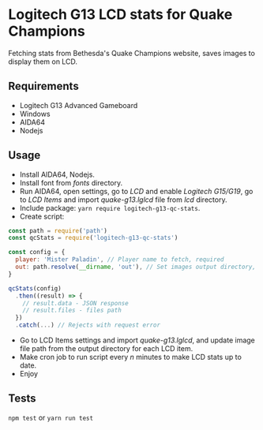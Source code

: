 # Logitech G13 LCD stats for Quake Champions

Fetching stats from Bethesda's Quake Champions website, saves images to display them on LCD.

## Requirements

- Logitech G13 Advanced Gameboard
- Windows
- AIDA64
- Nodejs

## Usage

- Install AIDA64, Nodejs.
- Install font from *fonts* directory.
- Run AIDA64, open settings, go to *LCD* and enable *Logitech G15/G19*, go to *LCD Items* and import *quake-g13.lglcd* file from *lcd* directory.
- Include package: `yarn require logitech-g13-qc-stats`.
- Create script:

```javascript
const path = require('path')
const qcStats = require('logitech-g13-qc-stats')

const config = {
  player: 'Mister Paladin', // Player name to fetch, required
  out: path.resolve(__dirname, 'out'), // Set images output directory, required
}

qcStats(config)
  .then((result) => {
    // result.data - JSON response
    // result.files - files path
  })
  .catch(...) // Rejects with request error
```

- Go to LCD Items settings and import *quake-g13.lglcd*, and update image file path from the output directory for each LCD item.
- Make cron job to run script every *n* minutes to make LCD stats up to date.
- Enjoy

## Tests

`npm test` or `yarn run test`